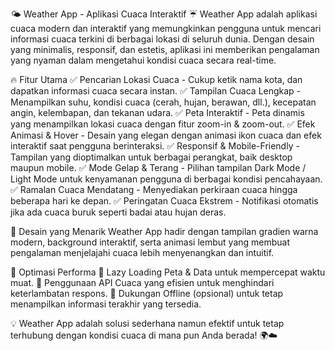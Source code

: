 🌤 Weather App - Aplikasi Cuaca Interaktif ☔
Weather App adalah aplikasi cuaca modern dan interaktif yang memungkinkan pengguna untuk mencari informasi cuaca terkini di berbagai lokasi di seluruh dunia. Dengan desain yang minimalis, responsif, dan estetis, aplikasi ini memberikan pengalaman yang nyaman dalam mengetahui kondisi cuaca secara real-time.

🔥 Fitur Utama
✅ Pencarian Lokasi Cuaca - Cukup ketik nama kota, dan dapatkan informasi cuaca secara instan.
✅ Tampilan Cuaca Lengkap - Menampilkan suhu, kondisi cuaca (cerah, hujan, berawan, dll.), kecepatan angin, kelembapan, dan tekanan udara.
✅ Peta Interaktif - Peta dinamis yang menampilkan lokasi cuaca dengan fitur zoom-in & zoom-out.
✅ Efek Animasi & Hover - Desain yang elegan dengan animasi ikon cuaca dan efek interaktif saat pengguna berinteraksi.
✅ Responsif & Mobile-Friendly - Tampilan yang dioptimalkan untuk berbagai perangkat, baik desktop maupun mobile.
✅ Mode Gelap & Terang - Pilihan tampilan Dark Mode / Light Mode untuk kenyamanan pengguna di berbagai kondisi pencahayaan.
✅ Ramalan Cuaca Mendatang - Menyediakan perkiraan cuaca hingga beberapa hari ke depan.
✅ Peringatan Cuaca Ekstrem - Notifikasi otomatis jika ada cuaca buruk seperti badai atau hujan deras.

🎨 Desain yang Menarik
Weather App hadir dengan tampilan gradien warna modern, background interaktif, serta animasi lembut yang membuat pengalaman menjelajahi cuaca lebih menyenangkan dan intuitif.

🚀 Optimasi Performa
🔹 Lazy Loading Peta & Data untuk mempercepat waktu muat.
🔹 Penggunaan API Cuaca yang efisien untuk menghindari keterlambatan respons.
🔹 Dukungan Offline (opsional) untuk tetap menampilkan informasi terakhir yang tersedia.

💡 Weather App adalah solusi sederhana namun efektif untuk tetap terhubung dengan kondisi cuaca di mana pun Anda berada! 🌍☁️
